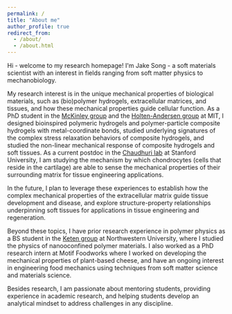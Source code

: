 ```yaml
---
permalink: /
title: "About me"
author_profile: true
redirect_from: 
  - /about/
  - /about.html
---
```


Hi - welcome to my research homepage! I'm Jake Song - a soft materials scientist with an interest in fields ranging from soft matter physics to mechanobiology.

My research interest is in the unique mechanical properties of biological materials, such as (bio)polymer hydrogels, extracellular matrices, and tissues, and how these mechanical properties guide cellular function. As a PhD student in the [McKinley group](https://nnf.mit.edu/) and the [Holten-Andersen group](https://holtengroup.com/) at MIT, I designed bioinspired polymeric hydrogels and polymer-particle composite hydrogels with metal-coordinate bonds, studied underlying signatures of the complex stress relaxation behaviors of composite hydrogels, and studied the non-linear mechanical response of composite hydrogels and soft tissues. As a current postdoc in the [Chaudhuri lab](https://chaudhurilab.stanford.edu/) at Stanford University, I am studying the mechanism by which chondrocytes (cells that reside in the cartilage) are able to sense the mechanical properties of their surrounding matrix for tissue engineering applications. 

In the future, I plan to leverage these experiences to establish how the complex mechanical properties of the extracellular matrix guide tissue development and disease, and explore structure-property relationships underpinning soft tissues for applications in tissue engineering and regeneration. 

Beyond these topics, I have prior research experience in polymer physics as a BS student in the [Keten group](https://keten-group.northwestern.edu/) at Northwestern University, where I studied the physics of nanooconfined polymer materials. I also worked as a PhD research intern at Motif Foodworks where I worked on developing the mechanical properties of plant-based cheese, and have an ongoing interest in engineering food mechanics using techniques from soft matter science and materials science.

Besides research, I am passionate about mentoring students, providing experience in academic research, and helping students develop an analytical mindset to address challenges in any discipline.
